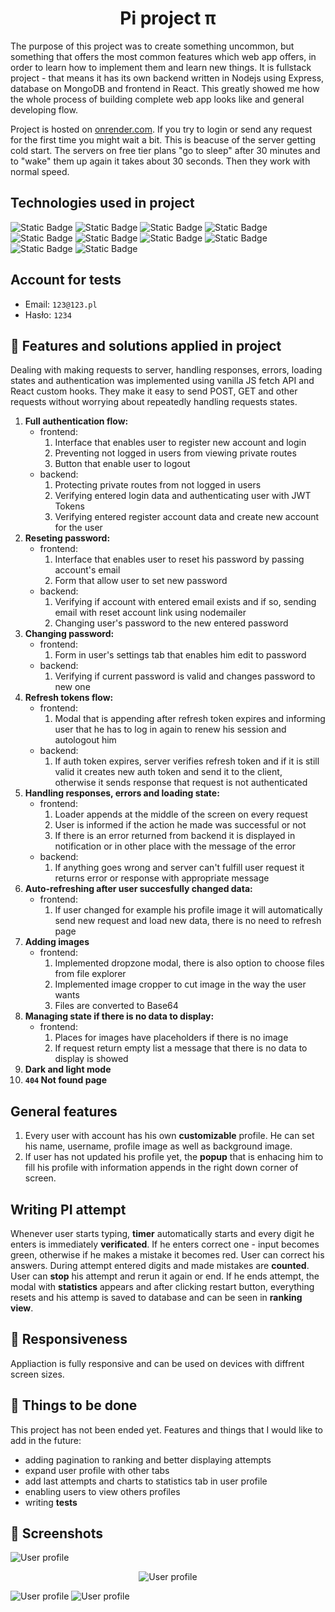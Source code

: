 <h1 align="center">Pi project &pi;</h1>

The purpose of this project was to create something uncommon, but something that offers the most common features which  web app offers, in order to learn how to implement them and learn new things. It is fullstack project - that means it has its own backend written in Nodejs using Express, database on MongoDB and frontend in React. This greatly showed me how the whole process of building complete web app looks like and general developing flow.

Project is hosted on [onrender.com](https://render.com/). If you try to login or send any request for the first time you might wait a bit. This is beacuse of the server getting cold start. The servers on free tier plans "go to sleep" after 30 minutes and to "wake" them up again it takes about 30 seconds. Then they work with normal speed.


## Technologies used in project
![Static Badge](https://img.shields.io/badge/React-%2361DAFB?style=flat&logo=react&labelColor=black)
![Static Badge](https://img.shields.io/badge/Typescript-%233178C6?style=flat&logo=typescript&labelColor=black)
![Static Badge](https://img.shields.io/badge/Mantine-%23339AF0?style=flat&logo=mantine&labelColor=black)
![Static Badge](https://img.shields.io/badge/React%20hook%20form-%23EC5990?style=flat&logo=reacthookform&labelColor=black)
![Static Badge](https://img.shields.io/badge/React%20Router-%23CA4245?style=flat&logo=reactrouter&labelColor=black)
![Static Badge](https://img.shields.io/badge/JWT%20Token-yellow?style=flat&logo=jsonwebtokens&labelColor=black)
![Static Badge](https://img.shields.io/badge/Nodejs-%23339933?style=flat&logo=nodedotjs&logoColor=%23339933&labelColor=black)
![Static Badge](https://img.shields.io/badge/MongoDB-%2347A248?style=flat&logo=mongodb&labelColor=black)
![Static Badge](https://img.shields.io/badge/Express%20-%20%23000000?style=flat&logo=express&labelColor=black)
![Static Badge](https://img.shields.io/badge/Mongoose%20-%20%23880000?style=flat&logo=mongoose&labelColor=black)

## Account for tests
- Email: `123@123.pl`
- Hasło: `1234`

## 🚀 Features and solutions applied in project
Dealing with making requests to server, handling responses, errors, loading states and authentication was implemented using vanilla JS fetch API and React custom hooks. They make it easy to send POST, GET and  other requests without worrying about repeatedly handling requests states. 
1. **Full authentication flow:**
   - frontend:
     1. Interface that enables user to register new account and login
     2. Preventing not logged in users from viewing private routes
     3. Button that enable user to logout
   - backend:
     1. Protecting private routes from not logged in users
     2. Verifying entered login data and authenticating user with JWT Tokens
     3. Verifying entered register account data and create new account for the user
2. **Reseting password:**
   - frontend:
     1. Interface that enables user to reset his password by passing account's email
     2. Form that allow user to set new password
   - backend:
     1. Verifying if account with entered email exists and if so, sending email with reset account link using nodemailer
     2. Changing user's password to the new entered password
3. **Changing password:**
    - frontend:
      1. Form in user's settings tab that enables him edit to password
    - backend:
      1. Verifying if current password is valid and changes password to new one
4. **Refresh tokens flow:**
   - frontend:
     1. Modal that is appending after refresh token expires and informing user that he has to log in again to renew his session and autologout him
   - backend:
     1. If auth token expires, server verifies refresh token and if it is still valid it creates new auth token and send it to the client, otherwise it sends response that request is not authenticated
5. **Handling responses, errors and loading state:**
   - frontend:
     1. Loader appends at the middle of the screen on every request
     2. User is informed if the action he made was successful or not
     3. If there is an error returned from backend it is displayed in notification or in other place with the message of the error
   - backend:
     1. If anything goes wrong and server can't fulfill user request it returns error or response with appropriate message
6. **Auto-refreshing after user succesfully changed data:**
   - frontend:
     1. If user changed for example his profile image it will automatically send new request and load new data, there is no need to refresh page
7. **Adding images**
   - frontend:
     1. Implemented dropzone modal, there is also option to choose files from file explorer
     2. Implemented image cropper to cut image in the way the user wants
     3. Files are converted to Base64
8. **Managing state if there is no data to display:**
   - frontend:
     1. Places for images have placeholders if there is no image
     2. If request return empty list a message that there is no data to display is showed
9. **Dark and light mode**
10. **`404` Not found page**
## General features

1. Every user with account has his own **customizable** profile. He can set his name, username, profile image as well as background image.
2. If user has not updated his profile yet, the **popup** that is enhacing him to fill his profile with information appends in the right down corner of screen.


## Writing PI attempt
Whenever user starts typing, **timer** automatically starts and every digit he enters is immediately **verificated**. If he enters correct one - input becomes green, otherwise if he makes a mistake it becomes red. User can correct his answers. During attempt entered digits and made mistakes are **counted**. User can **stop** his attempt and rerun it again or end. If he ends attempt, the modal with **statistics** appears and after clicking restart button, everything resets and his attemp is saved to database and can be seen in **ranking view**. 


## 📱 Responsiveness
Appliaction is fully responsive and can be used on devices with diffrent screen sizes.
## 📝 Things to be done
This project has not been ended yet. Features and things that I would like to add in the future:
- adding pagination to ranking and better displaying attempts
- expand user profile with other tabs
- add last attempts and charts to statistics tab in user profile
- enabling users to view others profiles
- writing **tests**

## 📸 Screenshots

<img src="s3.png" alt="User profile">
<p align="center"><img src="s4.png" alt="User profile"></p>
<img src="login.png" alt="User profile">
<img src="dashboard.png" alt="User profile">